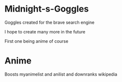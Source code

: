# Midnight-s-Goggles
Goggles created for the brave search engine

I hope to create many more in the future

First one being anime of course

# Anime
Boosts myanimelist and anilist and downranks wikipedia
